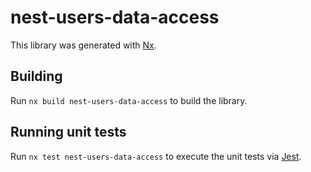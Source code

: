 # nest-users-data-access

This library was generated with [Nx](https://nx.dev).

## Building

Run `nx build nest-users-data-access` to build the library.

## Running unit tests

Run `nx test nest-users-data-access` to execute the unit tests via [Jest](https://jestjs.io).
